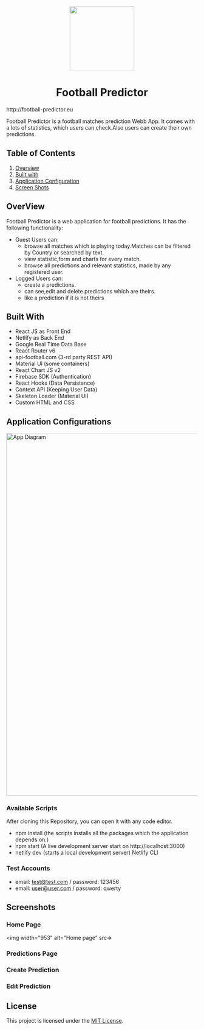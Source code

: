 <p id="start" align="center">
<br>
<a href="http://football-predictor.eu"><img height="170rem" src="https://firebasestorage.googleapis.com/v0/b/football-predictor-3416d.appspot.com/o/unnamed.png?alt=media&token=14280d86-9744-4c66-a1fa-150f03e7ef04"></a>
  <h1 align="center" color='7582EB'>Football Predictor</h1>
  http://football-predictor.eu
</p>
Football Predictor is a football matches prediction Webb App. It comes with a lots of statistics, which users can check.Also users can create their own predictions.

## Table of Contents
1. <a href="#overview">Overview</a>
2. <a href="#builtWith">Built with</a>
3. <a href="#appConfig">Application Configuration</a>
4. <a href="#screens">Screen Shots</a>
 



<h2 id="overview">OverView</h2>
Football Predictor is a web application for football predictions. It has the following functionality:

- Guest Users can: 
  - browse all matches which is playing today.Matches can be filtered by Country or searched by text.
  - view statistic,form and charts for every match.
  - browse all predictions and relevant statistics, made by any registered user.
- Logged Users can:
  - create a predictions.
  - can see,edit and delete predictions which are theirs.
  - like a prediction if it is not theirs

<h2 id="builtWith">Built With</h2>

- React JS as Front End
- Netlify as Back End
- Google Real Time Data Base
- React Router v6
- api-football.com (3-rd party REST API)
- Material UI (some containers)
- React Chart JS v2
- Firebase SDK (Authentication)
- React Hooks (Data Persistance)
- Context API (Keeping User Data)
- Skeleton Loader (Material UI)
- Custom HTML and CSS

<h2 id="appConfig">Application Configurations</h2>
<img width="953" alt="App Diagram" src="https://firebasestorage.googleapis.com/v0/b/football-predictor-3416d.appspot.com/o/FootballPredictor.svg?alt=media&token=f179d3c7-4049-4bd5-8b8c-304a87f8190f">
 

### Available Scripts
After cloning this Repository, you can open it with any code editor.

- npm install (the scripts installs all the packages which the application depends on.)
- npm start (A live development server start on http://localhost:3000)
- netlify dev (starts a local development server) Netlify CLI

### Test Accounts
   - email: test@test.com / password: 123456
   - email: user@user.com / password: qwerty
 
<h2 id="screens">Screenshots</h2>

### Home Page

<img width="953" alt="Home page" src=>

### Predictions Page



### Create Prediction



### Edit Prediction



## License

This project is licensed under the [MIT License](LICENSE).


